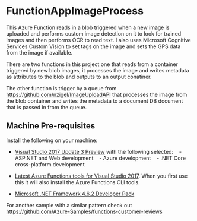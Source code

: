 # FunctionAppImageProcess
This Azure Function reads in a blob triggered when a new image is uploaded and performs custom image detection on it to look for trained images and then performs OCR to read text. I also uses Microsoft Cognitive Services Custom Vision to set tags on the image and sets the GPS data from the image if available.

There are two functions in this project one that reads from a container triggered by new blob images, it processes the image and writes metadata as attributes to the blob and outputs to an output conatiner.

The other function is trigger by a queue from https://github.com/nzigel/ImageUploadAPI that processes the image from the blob container and writes the metadata to a document DB document that is passed in from the queue.

## Machine Pre-requisites ##

Install the following on your machine:

- [Visual Studio 2017 Update 3 Preview](https://www.visualstudio.com/vs/preview/) with the following selected:
    - ASP.NET and Web development
    - Azure development
    - .NET Core cross-platform development

- [Latest Azure Functions tools for Visual Studio 2017](https://marketplace.visualstudio.com/vsgallery/e3705d94-7cc3-4b79-ba7b-f43f30774d28). When you first use this it will also install the Azure Functions CLI tools. 

- [Microsoft .NET Framework 4.6.2 Developer Pack](http://getdotnet.azurewebsites.net/target-dotnet-platforms.html)

For another sample with a similar pattern check out https://github.com/Azure-Samples/functions-customer-reviews 
